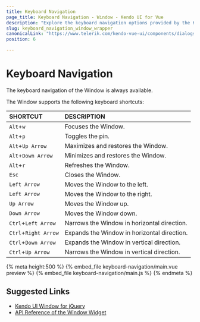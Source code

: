 ```yaml
---
title: Keyboard Navigation
page_title: Keyboard Navigation - Window - Kendo UI for Vue
description: "Explore the keyboard navigation options provided by the Kendo UI Window wrapper for Vue."
slug: keyboard_navigation_window_wrapper
canonicalLink: "https://www.telerik.com/kendo-vue-ui/components/dialogs/window/keyboard-navigation/"
position: 6

---
```


<div><WrapperBanner link="/kendo-vue-ui/components/dialogs/window/keyboard-navigation"></WrapperBanner></div>    

# Keyboard Navigation

The keyboard navigation of the Window is always available.

The Window supports the following keyboard shortcuts:

| SHORTCUT 			| DESCRIPTION |
|:--- 					|:--- |
| `Alt`+`w` 		| Focuses the Window.|
| `Alt`+`p` 		| Toggles the pin.|
| `Alt`+`Up Arrow`  	| Maximizes and restores the Window.|
| `Alt`+`Down Arrow`  | Minimizes and restores the Window.|
| `Alt`+`r`	  	| Refreshes the Window.|
| `Esc`					| Closes the Window.|
| `Left Arrow` 	| Moves the Window to the left.|
| `Left Arrow` 	| Moves the Window to the right.|
| `Up Arrow` 		| Moves the Window up.|
| `Down Arrow` 	| Moves the Window down.|
| `Ctrl`+`Left Arrow` 	| Narrows the Window in horizontal direction.|
| `Ctrl`+`Right Arrow` 	| Expands the Window in horizontal direction.|
| `Ctrl`+`Down Arrow` 	| Expands the Window in vertical direction.|
| `Ctrl`+`Up Arrow` 		| Narrows the Window in vertical direction.|

{% meta height:500 %}
{% embed_file keyboard-navigation/main.vue preview %}
{% embed_file keyboard-navigation/main.js %}
{% endmeta %}

## Suggested Links

* [Kendo UI Window for jQuery](https://docs.telerik.com/kendo-ui/controls/layout/window/overview)
* [API Reference of the Window Widget](https://docs.telerik.com/kendo-ui/api/javascript/ui/window)
